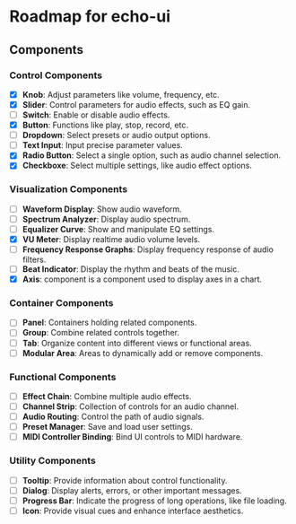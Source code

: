 # Roadmap for echo-ui

## Components

### Control Components

- [x] **Knob**: Adjust parameters like volume, frequency, etc.
- [x] **Slider**: Control parameters for audio effects, such as EQ gain.
- [ ] **Switch**: Enable or disable audio effects.
- [x] **Button**: Functions like play, stop, record, etc.
- [ ] **Dropdown**: Select presets or audio output options.
- [ ] **Text Input**: Input precise parameter values.
- [x] **Radio Button**: Select a single option, such as audio channel selection.
- [x] **Checkboxe**: Select multiple settings, like audio effect options.

### Visualization Components

- [ ] **Waveform Display**: Show audio waveform.
- [ ] **Spectrum Analyzer**: Display audio spectrum.
- [ ] **Equalizer Curve**: Show and manipulate EQ settings.
- [x] **VU Meter**: Display realtime audio volume levels.
- [ ] **Frequency Response Graphs**: Display frequency response of audio filters.
- [ ] **Beat Indicator**: Display the rhythm and beats of the music.
- [x] **Axis**: component is a component used to display axes in a chart.

### Container Components

- [ ] **Panel**: Containers holding related components.
- [ ] **Group**: Combine related controls together.
- [ ] **Tab**: Organize content into different views or functional areas.
- [ ] **Modular Area**: Areas to dynamically add or remove components.

### Functional Components

- [ ] **Effect Chain**: Combine multiple audio effects.
- [ ] **Channel Strip**: Collection of controls for an audio channel.
- [ ] **Audio Routing**: Control the path of audio signals.
- [ ] **Preset Manager**: Save and load user settings.
- [ ] **MIDI Controller Binding**: Bind UI controls to MIDI hardware.

### Utility Components

- [ ] **Tooltip**: Provide information about control functionality.
- [ ] **Dialog**: Display alerts, errors, or other important messages.
- [ ] **Progress Bar**: Indicate the progress of long operations, like file loading.
- [ ] **Icon**: Provide visual cues and enhance interface aesthetics.
